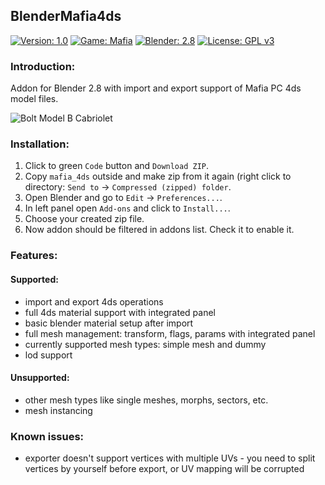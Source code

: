 ## BlenderMafia4ds

[![Version: 1.0](https://img.shields.io/badge/version-1.0-lightgrey.svg)](https://github.com/djbozkosz/BlenderMafia4ds)
[![Game: Mafia](https://img.shields.io/badge/game-mafia-red.svg)](https://mafiagame.com)
[![Blender: 2.8](https://img.shields.io/badge/blender-2.8-green.svg)](https://www.blender.org/)
[![License: GPL v3](https://img.shields.io/badge/license-GPL%20v3-blue.svg)](https://github.com/djbozkosz/BlenderMafia4ds/blob/master/LICENSE)

### Introduction:
Addon for Blender 2.8 with import and export support of Mafia PC 4ds model files.

<img src="https://i.postimg.cc/jjGmR3q3/bolt-b2.png" alt="Bolt Model B Cabriolet">

### Installation:
1. Click to green `Code` button and `Download ZIP`.
2. Copy `mafia_4ds` outside and make zip from it again (right click to directory: `Send to` -> `Compressed (zipped) folder`.
3. Open Blender and go to `Edit` -> `Preferences...`.
4. In left panel open `Add-ons` and click to `Install...`.
5. Choose your created zip file.
6. Now addon should be filtered in addons list. Check it to enable it.

### Features:
#### Supported:
- import and export 4ds operations
- full 4ds material support with integrated panel
- basic blender material setup after import
- full mesh management: transform, flags, params with integrated panel
- currently supported mesh types: simple mesh and dummy
- lod support
#### Unsupported:
- other mesh types like single meshes, morphs, sectors, etc.
- mesh instancing

### Known issues:
- exporter doesn't support vertices with multiple UVs - you need to split vertices by yourself before export, or UV mapping will be corrupted
